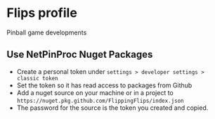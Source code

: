 # Flips profile

Pinball game developments

## Use NetPinProc Nuget Packages

- Create a personal token under `settings > developer settings > classic token`
- Set the token so it has read access to packages from Github
- Add a nuget source on your machine or in a project to `https://nuget.pkg.github.com/FlippingFlips/index.json`
- The password for the source is the token you created and copied.

